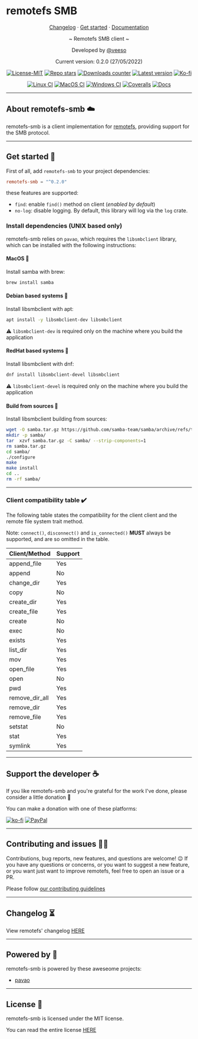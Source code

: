 # remotefs SMB

<p align="center">
  <a href="https://veeso.github.io/remotefs-smb/blob/main/CHANGELOG.md" target="_blank">Changelog</a>
  ·
  <a href="#get-started">Get started</a>
  ·
  <a href="https://docs.rs/remotefs-smb" target="_blank">Documentation</a>
</p>

<p align="center">~ Remotefs SMB client ~</p>

<p align="center">Developed by <a href="https://veeso.github.io/" target="_blank">@veeso</a></p>
<p align="center">Current version: 0.2.0 (27/05/2022)</p>

<p align="center">
  <a href="https://opensource.org/licenses/MIT"
    ><img
      src="https://img.shields.io/badge/License-MIT-teal.svg"
      alt="License-MIT"
  /></a>
  <a href="https://github.com/veeso/remotefs-rs-smb/stargazers"
    ><img
      src="https://img.shields.io/github/stars/veeso/remotefs-rs-smb.svg"
      alt="Repo stars"
  /></a>
  <a href="https://crates.io/crates/remotefs-smb"
    ><img
      src="https://img.shields.io/crates/d/remotefs-smb.svg"
      alt="Downloads counter"
  /></a>
  <a href="https://crates.io/crates/remotefs-smb"
    ><img
      src="https://img.shields.io/crates/v/remotefs-smb.svg"
      alt="Latest version"
  /></a>
  <a href="https://ko-fi.com/veeso">
    <img
      src="https://img.shields.io/badge/donate-ko--fi-red"
      alt="Ko-fi"
  /></a>
</p>
<p align="center">
  <a href="https://github.com/veeso/remotefs-rs-smb/actions"
    ><img
      src="https://github.com/veeso/remotefs-rs-smb/workflows/Linux/badge.svg"
      alt="Linux CI"
  /></a>
  <a href="https://github.com/veeso/remotefs-rs-smb/actions"
    ><img
      src="https://github.com/veeso/remotefs-rs-smb/workflows/MacOS/badge.svg"
      alt="MacOS CI"
  /></a>
  <a href="https://github.com/veeso/remotefs-rs-smb/actions"
    ><img
      src="https://github.com/veeso/remotefs-rs-smb/workflows/Windows/badge.svg"
      alt="Windows CI"
  /></a>
  <a href="https://coveralls.io/github/veeso/remotefs-rs-smb"
    ><img
      src="https://coveralls.io/repos/github/veeso/remotefs-rs-smb/badge.svg"
      alt="Coveralls"
  /></a>
  <a href="https://docs.rs/remotefs-smb"
    ><img
      src="https://docs.rs/remotefs-smb/badge.svg"
      alt="Docs"
  /></a>
</p>

---

## About remotefs-smb ☁️

remotefs-smb is a client implementation for [remotefs](https://github.com/veeso/remotefs-rs), providing support for the SMB protocol.

---

## Get started 🚀

First of all, add `remotefs-smb` to your project dependencies:

```toml
remotefs-smb = "^0.2.0"
```

these features are supported:

- `find`: enable `find()` method on client (*enabled by default*)
- `no-log`: disable logging. By default, this library will log via the `log` crate.

### Install dependencies (UNIX based only)

remotefs-smb relies on `pavao`, which requires the `libsmbclient` library, which can be installed with the following instructions:

#### MacOS 🍎

Install samba with brew:

```sh
brew install samba
```

#### Debian based systems 🐧

Install libsmbclient with apt:

```sh
apt install -y libsmbclient-dev libsmbclient
```

⚠️ `libsmbclient-dev` is required only on the machine where you build the application

#### RedHat based systems 🐧

Install libsmbclient with dnf:

```sh
dnf install libsmbclient-devel libsmbclient
```

⚠️ `libsmbclient-devel` is required only on the machine where you build the application

#### Build from sources 📁

Install libsmbclient building from sources:

```sh
wget -O samba.tar.gz https://github.com/samba-team/samba/archive/refs/tags/samba-4.16.1.tar.gz
mkdir -p samba/
tar  xzvf samba.tar.gz -C samba/ --strip-components=1
rm samba.tar.gz
cd samba/
./configure
make
make install
cd ..
rm -rf samba/
```

---

### Client compatibility table ✔️

The following table states the compatibility for the client client and the remote file system trait method.

Note: `connect()`, `disconnect()` and `is_connected()` **MUST** always be supported, and are so omitted in the table.

| Client/Method  | Support |
|----------------|---------|
| append_file    | Yes     |
| append         | No      |
| change_dir     | Yes     |
| copy           | No      |
| create_dir     | Yes     |
| create_file    | Yes     |
| create         | No      |
| exec           | No      |
| exists         | Yes     |
| list_dir       | Yes     |
| mov            | Yes     |
| open_file      | Yes     |
| open           | No      |
| pwd            | Yes     |
| remove_dir_all | Yes     |
| remove_dir     | Yes     |
| remove_file    | Yes     |
| setstat        | No      |
| stat           | Yes     |
| symlink        | Yes     |

---

## Support the developer ☕

If you like remotefs-smb and you're grateful for the work I've done, please consider a little donation 🥳

You can make a donation with one of these platforms:

[![ko-fi](https://img.shields.io/badge/Ko--fi-F16061?style=for-the-badge&logo=ko-fi&logoColor=white)](https://ko-fi.com/veeso)
[![PayPal](https://img.shields.io/badge/PayPal-00457C?style=for-the-badge&logo=paypal&logoColor=white)](https://www.paypal.me/chrisintin)

---

## Contributing and issues 🤝🏻

Contributions, bug reports, new features, and questions are welcome! 😉
If you have any questions or concerns, or you want to suggest a new feature, or you want just want to improve remotefs, feel free to open an issue or a PR.

Please follow [our contributing guidelines](CONTRIBUTING.md)

---

## Changelog ⏳

View remotefs' changelog [HERE](CHANGELOG.md)

---

## Powered by 💪

remotefs-smb is powered by these aweseome projects:

- [pavao](https://github.com/veeso/pavao)

---

## License 📃

remotefs-smb is licensed under the MIT license.

You can read the entire license [HERE](LICENSE)
